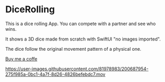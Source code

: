 # DiceRolling
This is a dice rolling App. You can compete with a partner and see who wins. 

It shows a 3D dice made from scratch with SwiftUI "no images imported". 

The dice follow the original movement pattern of a physical one.

[Buy me a coffe](https://www.buymeacoffee.com/zDZwl92esh)

https://user-images.githubusercontent.com/81978983/200687954-275f985a-0bc1-4a7f-8d26-4826befebdc7.mov
